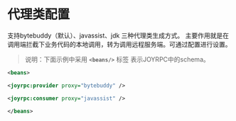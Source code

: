 代理类配置
==
支持bytebuddy（默认）、javassist、jdk 三种代理类生成方式。
主要作用就是在调用端拦截下业务代码的本地调用，转为调用远程服务端。可通过配置进行设置。
>说明：下面示例中采用  **`<beans/>`** 标签 表示JOYRPC中的schema。


  ```xml
  <beans>
  
  <joyrpc:provider proxy="bytebuddy" />
  
  <joyrpc:consumer proxy="javassist" />
  
  </beans>
  ```